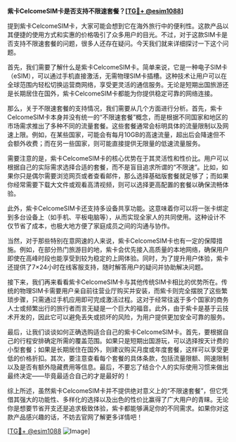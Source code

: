**紫卡CelcomeSIM卡是否支持不限速套餐？[[TG💪+ @esim1088](https://t.me/s/esim1088)]**

提到紫卡CelcomeSIM卡，大家可能会想到它在海外旅行中的便利性。这款产品以其便捷的使用方式和实惠的价格吸引了众多用户的目光。不过，对于这款SIM卡是否支持不限速套餐的问题，很多人还存在疑问。今天我们就来详细探讨一下这个问题。

首先，我们需要了解什么是紫卡CelcomeSIM卡。简单来说，它是一种电子SIM卡（eSIM），可以通过手机直接激活，无需物理SIM卡插槽。这种技术让用户可以在全球范围内轻松切换运营商网络，享受更灵活的通信服务。无论是短期出国旅游还是长期居住在国外，紫卡CelcomeSIM卡都能为你提供稳定可靠的网络连接。

那么，关于不限速套餐的支持情况，我们需要从几个方面进行分析。首先，紫卡CelcomeSIM卡本身并没有统一的“不限速套餐”概念，而是根据不同国家和地区的市场需求推出了多种不同的流量套餐。这些套餐通常会标明具体的流量限制以及网速上限。例如，在某些国家，可能会有每月10GB的高速流量，超出后会降速但不会额外收费；而在另一些国家，则可能直接提供无限量的低速流量服务。

需要注意的是，紫卡CelcomeSIM卡的核心优势在于其灵活性和性价比。用户可以根据自己的实际需求选择合适的套餐，而不是盲目追求所谓的“不限速”。比如，如果你只是偶尔需要浏览网页或者查看邮件，那么选择基础版套餐就足够了；而如果你经常需要下载大文件或观看高清视频，则可以选择更高配置的套餐以确保流畅体验。

此外，紫卡CelcomeSIM卡还支持多设备共享功能。这意味着你可以将一张卡绑定到多台设备上（如手机、平板电脑等），从而实现全家人的共同使用。这种设计不仅节省了成本，也极大地方便了家庭成员之间的沟通与协作。

当然，对于那些特别在意网速的人来说，紫卡CelcomeSIM卡也有一定的保障措施。例如，在部分热门旅游目的地，紫卡会优先接入高质量的本地网络，确保用户即使在高峰时段也能享受到较为稳定的上网体验。同时，为了提升用户体验，紫卡还提供了7×24小时在线客服支持，随时解答用户的疑问并协助解决问题。

接下来，我们再来看看紫卡CelcomeSIM卡与其他传统SIM卡相比的优势所在。传统的物理SIM卡需要用户亲自前往营业厅购买并安装，而紫卡则完全摆脱了这些繁琐步骤，只需通过手机应用即可完成激活过程。这对于经常往返于多个国家的商务人士或频繁出行的旅行者而言无疑是一个巨大的福音。此外，由于紫卡是基于云技术开发的，因此它可以避免丢失或损坏的风险，为用户提供更加安全可靠的服务。

最后，让我们谈谈如何正确选购适合自己的紫卡CelcomeSIM卡。首先，要根据自己的行程安排确定所需的覆盖范围。如果只是短期出国游玩，可以选择按天计费的小型套餐；如果是长期居住在国外，则建议购买月度或年度套餐，这样可以享受更低的价格折扣。其次，要注意查看每个套餐的具体条款，包括流量限额、网速限制以及是否有额外隐藏费用等信息。最后，不要忘了结合个人的实际使用习惯来做出最终决定——毕竟最适合自己的才是最好的！

综上所述，虽然紫卡CelcomeSIM卡并不提供绝对意义上的“不限速套餐”，但它凭借其强大的功能性、多样化的选择以及出色的性价比赢得了广大用户的青睐。无论你是想要节省开支还是追求极致体验，紫卡都能够满足你的不同需求。如果你对这款产品感兴趣的话，不妨去官网了解更多详情吧！

[[TG💪+ @esim1088](https://t.me/s/esim1088) ![Image](https://i.postimg.cc/4NQfJmqS/Snipaste-2025-05-13-00-14-12.png)]